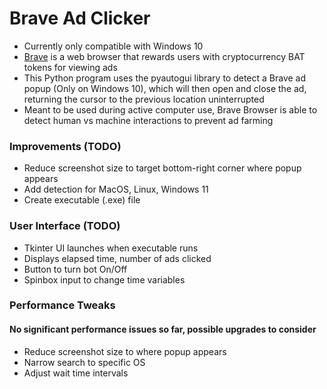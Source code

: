 # Brave Ad Clicker

- Currently only compatible with Windows 10
- [Brave](https://brave.com/) is a web browser that rewards users with cryptocurrency BAT tokens for viewing ads
- This Python program uses the pyautogui library to detect a Brave ad popup (Only on Windows 10), which will then open and close the ad, returning the cursor to the previous location uninterrupted
- Meant to be used during active computer use, Brave Browser is able to detect human vs machine interactions to prevent ad farming 


### Improvements (TODO)
- Reduce screenshot size to target bottom-right corner where popup appears
- Add detection for MacOS, Linux, Windows 11
- Create executable (.exe) file

### User Interface (TODO)
- Tkinter UI launches when executable runs
- Displays elapsed time, number of ads clicked
- Button to turn bot On/Off
- Spinbox input to change time variables

### Performance Tweaks
#### No significant performance issues so far, possible upgrades to consider
- Reduce screenshot size to where popup appears
- Narrow search to specific OS
- Adjust wait time intervals
